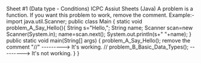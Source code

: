 Sheet #1 (Data type - Conditions)
ICPC Assiut Sheets (Java)
A problem is a function. If you want this problem to work, remove the comment. 
Example:- 
import java.util.Scanner;
public class Main {
    static void problem_A_Say_Hello(){
        String s="Hello,";
        String name;
        Scanner scan=new Scanner(System.in);
        name=scan.next();
        System.out.println(s+" "+name);
    }
    public static void main(String[] args) {
            problem_A_Say_Hello(); remove the comment "//" ---------> It's working.
      //    problem_B_Basic_Data_Types(); ---------> It's not working.
}
}

